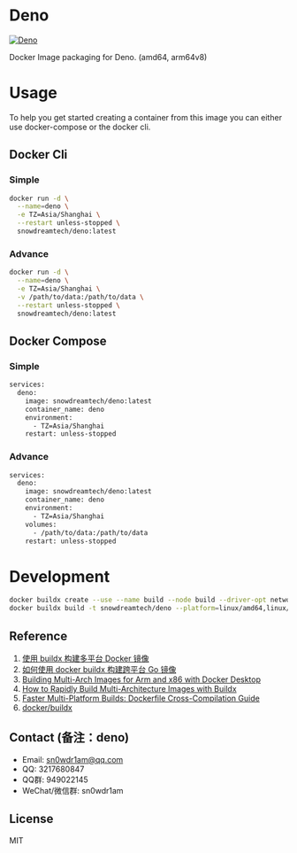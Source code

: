 # Deno

[![Deno](http://dockeri.co/image/snowdreamtech/deno)](https://hub.docker.com/r/snowdreamtech/deno)

Docker Image packaging for Deno. (amd64, arm64v8)

# Usage

To help you get started creating a container from this image you can either use docker-compose or the docker cli.

## Docker Cli

### Simple

```bash
docker run -d \
  --name=deno \
  -e TZ=Asia/Shanghai \
  --restart unless-stopped \
  snowdreamtech/deno:latest
```

### Advance

```bash
docker run -d \
  --name=deno \
  -e TZ=Asia/Shanghai \
  -v /path/to/data:/path/to/data \
  --restart unless-stopped \
  snowdreamtech/deno:latest
```

## Docker Compose

### Simple

```bash
services:
  deno:
    image: snowdreamtech/deno:latest
    container_name: deno
    environment:
      - TZ=Asia/Shanghai
    restart: unless-stopped
```

### Advance

```bash
services:
  deno:
    image: snowdreamtech/deno:latest
    container_name: deno
    environment:
      - TZ=Asia/Shanghai
    volumes:
      - /path/to/data:/path/to/data
    restart: unless-stopped
```

# Development

```bash
docker buildx create --use --name build --node build --driver-opt network=host
docker buildx build -t snowdreamtech/deno --platform=linux/amd64,linux/arm64 . --push
```

## Reference

1. [使用 buildx 构建多平台 Docker 镜像](https://icloudnative.io/posts/multiarch-docker-with-buildx/)
1. [如何使用 docker buildx 构建跨平台 Go 镜像](https://waynerv.com/posts/building-multi-architecture-images-with-docker-buildx/#buildx-%E7%9A%84%E8%B7%A8%E5%B9%B3%E5%8F%B0%E6%9E%84%E5%BB%BA%E7%AD%96%E7%95%A5)
1. [Building Multi-Arch Images for Arm and x86 with Docker Desktop](https://www.docker.com/blog/multi-arch-images/)
1. [How to Rapidly Build Multi-Architecture Images with Buildx](https://www.docker.com/blog/how-to-rapidly-build-multi-architecture-images-with-buildx/)
1. [Faster Multi-Platform Builds: Dockerfile Cross-Compilation Guide](https://www.docker.com/blog/faster-multi-platform-builds-dockerfile-cross-compilation-guide/)
1. [docker/buildx](https://github.com/docker/buildx)

## Contact (备注：deno)

* Email: sn0wdr1am@qq.com
* QQ: 3217680847
* QQ群: 949022145
* WeChat/微信群: sn0wdr1am

## License

MIT

